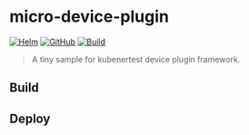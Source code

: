 # micro-device-plugin

[![Helm](https://img.shields.io/badge/helm_v3-%23101683.svg?style=for-the-badge&logo=helm&logoColor=white)](https://github.com/kelein/micro-device-plugin)   [![GitHub](https://img.shields.io/badge/github%20actions-%232671E5.svg?style=for-the-badge&logo=githubactions&logoColor=white)](https://github.com/kelein/micro-device-plugin/actions)   [![Build](https://img.shields.io/github/actions/workflow/status/kelein/micro-device-plugin/codeql.yml?style=for-the-badge&logo=github)](https://github.com/kelein/micro-device-plugin/actions)

> A tiny sample for kubenertest device plugin framework.

## Build

## Deploy
